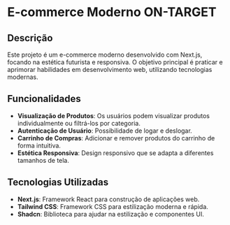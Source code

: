 # E-commerce Moderno ON-TARGET

## Descrição

Este projeto é um e-commerce moderno desenvolvido com Next.js, focando na estética futurista e responsiva. O objetivo principal é praticar e aprimorar habilidades em desenvolvimento web, utilizando tecnologias modernas.

## Funcionalidades

- **Visualização de Produtos**: Os usuários podem visualizar produtos individualmente ou filtrá-los por categoria.
- **Autenticação de Usuário**: Possibilidade de logar e deslogar.
- **Carrinho de Compras**: Adicionar e remover produtos do carrinho de forma intuitiva.
- **Estética Responsiva**: Design responsivo que se adapta a diferentes tamanhos de tela.

## Tecnologias Utilizadas

- **Next.js**: Framework React para construção de aplicações web.
- **Tailwind CSS**: Framework CSS para estilização moderna e rápida.
- **Shadcn**: Biblioteca para ajudar na estilização e componentes UI.
